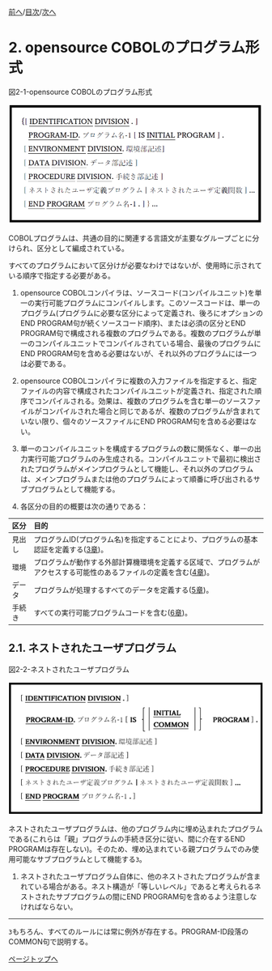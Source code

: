 <!--navi start1-->
[前へ](1-10.md)/[目次](https://momoko-yokogawa.github.io/opensourcecobol.github.io/markdown/TOC.html)/[次へ](2-2.md)
<!--navi end1-->
# 2. opensource COBOLのプログラム形式

図2-1-opensource COBOLのプログラム形式

![alt text](Image/2-1.png)

COBOLプログラムは、共通の目的に関連する言語文が主要なグループごとに分けられ、区分として編成されている。

すべてのプログラムにおいて区分けが必要なわけではないが、使用時に示されている順序で指定する必要がある。

1. opensource COBOLコンパイラは、ソースコード(コンパイルユニット)を単一の実行可能プログラムにコンパイルします。このソースコードは、単一のプログラム(プログラムに必要な区分によって定義され、後ろにオプションのEND PROGRAM句が続くソースコード順序)、または必須の区分とEND PROGRAM句で構成される複数のプログラムである。複数のプログラムが単一のコンパイルユニットでコンパイルされている場合、最後のプログラムにEND PROGRAM句を含める必要はないが、それ以外のプログラムには一つは必要である。

2. opensource COBOLコンパイラに複数の入力ファイルを指定すると、指定ファイルの内容で構成されたコンパイルユニットが定義され、指定された順序でコンパイルされる。効果は、複数のプログラムを含む単一のソースファイルがコンパイルされた場合と同じであるが、複数のプログラムが含まれていない限り、個々のソースファイルにEND PROGRAM句を含める必要はない。

3. 単一のコンパイルユニットを構成するプログラムの数に関係なく、単一の出力実行可能プログラムのみ生成される。コンパイルユニットで最初に検出されたプログラムがメインプログラムとして機能し、それ以外のプログラムは、メインプログラムまたは他のプログラムによって順番に呼び出されるサブプログラムとして機能する。

4. 各区分の目的の概要は次の通りである：

| 区分 | 目的 |
| :--- | :--- |
| 見出し | プログラムID(プログラム名)を指定することにより、プログラムの基本認証を定義する([3章](3.md))。 |
| 環境 | プログラムが動作する外部計算機環境を定義する区域で、プログラムがアクセスする可能性のあるファイルの定義を含む([4章](4-1-1.md))。 |
| データ | プログラムが処理するすべてのデータを定義する([5章](5-1.md))。 |
| 手続き | すべての実行可能プログラムコードを含む([6章](6-1-1.md))。 |

## 2.1. ネストされたユーザプログラム

図2-2-ネストされたユーザプログラム

![alt text](Image/2-2.png)

ネストされたユーザプログラムは、他のプログラム内に埋め込まれたプログラムである(これらは「親」プログラムの手続き区分に従い、間に介在するEND PROGRAMは存在しない)。そのため、埋め込まれている親プログラムでのみ使用可能なサブプログラムとして機能する`3`。

1. ネストされたユーザプログラム自体に、他のネストされたプログラムが含まれている場合がある。ネスト構造が「等しいレベル」であると考えられるネストされたサブプログラムの間にEND PROGRAM句を含めるよう注意しなければならない。

---

`3`もちろん、すべてのルールには常に例外が存在する。<!--26ページ-->PROGRAM-ID段落のCOMMON句で説明する。

<!--navi start2-->

[ページトップへ](2-1.md)
<!--navi end2-->

